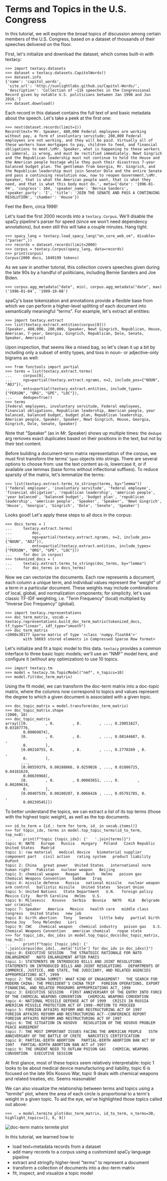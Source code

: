 # Terms and Topics in the U.S. Congress

In this tutorial, we will explore the broad topics of discussion among certain members of the U.S. Congress, based on a dataset of thousands of their speeches delivered on the floor.

First, let's initialize and download the dataset, which comes built-in with textacy:

```pycon
>>> import textacy.datasets
>>> dataset = textacy.datasets.CapitolWords()
>>> dataset.info
{'name': 'capitol_words',
 'site_url': 'http://sunlightlabs.github.io/Capitol-Words/',
 'description': 'Collection of ~11k speeches in the Congressional Record given by notable U.S. politicians between Jan 1996 and Jun 2016.'}
>>> dataset.download()
```

Each record in this dataset contains the full text of and basic metadata about the speech. Let's take a peek at the first one:

```pycon
>>> next(dataset.records(limit=1))
Record(text='Mr. Speaker, 480,000 Federal employees are working without pay, a form of involuntary servitude; 280,000 Federal employees are not working, and they will be paid. Virtually all of these workers have mortgages to pay, children to feed, and financial obligations to meet.\nMr. Speaker, what is happening to these workers is immoral, is wrong, and must be rectified immediately. Newt Gingrich and the Republican leadership must not continue to hold the House and the American people hostage while they push their disastrous 7-year balanced budget plan. The gentleman from Georgia, Mr. Gingrich, and the Republican leadership must join Senator Dole and the entire Senate and pass a continuing resolution now, now to reopen Government.\nMr. Speaker, that is what the American people want, that is what they need, and that is what this body must do.', meta={'date': '1996-01-04', 'congress': 104, 'speaker_name': 'Bernie Sanders', 'speaker_party': 'I', 'title': 'JOIN THE SENATE AND PASS A CONTINUING RESOLUTION', 'chamber': 'House'})
```

Feel the Bern, circa 1996!

Let's load the first 2000 records into a `textacy.Corpus`. We'll disable the spaCy pipeline's parser for speed (since we won't need dependency annotations), but even still this will take a couple minutes. Hang tight.

```pycon
>>> spacy_lang = textacy.load_spacy_lang("en_core_web_sm", disable=("parser",))
>>> records = dataset.records(limit=2000)
>>> corpus = textacy.Corpus(spacy_lang, data=records)
>>> print(corpus)
Corpus(2000 docs, 1049199 tokens)
```

As we saw in another tutorial, this collection covers speeches given during the late 90s by a handful of politicians, including Bernie Sanders and Joe Biden.

```pycon
>>> corpus.agg_metadata("date", min), corpus.agg_metadata("date", max)
('1996-01-04', '1999-10-08')
```

spaCy's base tokenization and annotations provide a flexible base from which we can perform a higher-level splitting of each document into semantically meaningful "terms". For example, let's extract all entities:

```pycon
>>> import textacy.extract
>>> list(textacy.extract.entities(corpus[0]))
[Speaker, 480,000, 280,000, Speaker, Newt Gingrich, Republican, House, American, 7-year, Georgia, Gingrich, Republican, Dole, Senate, Speaker, American]
```

Upon inspection, that seems like a mixed bag, so let's clean it up a bit by including only a subset of entity types, and toss in noun- or adjective-only bigrams as well:

```pycon
>>> from functools import partial
>>> terms = list(textacy.extract.terms(
...     corpus[0],
...     ngs=partial(textacy.extract.ngrams, n=2, include_pos={"NOUN", "ADJ"}),
...     ents=partial(textacy.extract.entities, include_types={"PERSON", "ORG", "GPE", "LOC"}),
...     dedupe=True))
>>> terms
[Federal employees, involuntary servitude, Federal employees, financial obligations, Republican leadership, American people, year balanced, balanced budget, budget plan, Republican leadership, American people, Speaker, Speaker, Newt Gingrich, House, Georgia, Gingrich, Dole, Senate, Speaker]
```

Note that "Speaker" (as in _Mr._ Speaker) shows up multiple times: the `dedupe` arg removes exact duplicates based on their positions in the text, but not by their text content.

Before building a document-term matrix representation of the corpus, we must first transform the terms' `Span` objects into strings. There are several options to choose from: use the text content as-is, lowercase it, or if available use lemmas (base forms without inflectional suffixes). To reduce sparsity of the matrix, let's lemmatize the terms:

```pycon
>>> list(textacy.extract.terms_to_strings(terms, by="lemma"))
['federal employee', 'involuntary servitude', 'federal employee', 'financial obligation', 'republican leadership', 'american people', 'year balanced', 'balanced budget', 'budget plan', 'republican leadership', 'american people', 'Speaker', 'Speaker', 'Newt Gingrich', 'House', 'Georgia', 'Gingrich', 'Dole', 'Senate', 'Speaker']
```

Looks good! Let's apply these steps to all docs in the corpus:

```pycon
>>> docs_terms = (
...     textacy.extract.terms(
...         doc,
...         ngs=partial(textacy.extract.ngrams, n=2, include_pos={"NOUN", "ADJ"}),
...         ents=partial(textacy.extract.entities, include_types={"PERSON", "ORG", "GPE", "LOC"}))
...     for doc in corpus)
>>> tokenized_docs = (
...     textacy.extract.terms_to_strings(doc_terms, by="lemma")
...     for doc_terms in docs_terms)
```

Now we can vectorize the documents. Each row represents a document, each column a unique term, and individual values represent the "weight" of a term in a particular document. These weights may include combinations of local, global, and normalization components; for simplicity, let's use classic TF-IDF weighting, i.e. "Term Frequency" (local) multiplied by "Inverse Doc Frequency" (global).

```pycon
>>> import textacy.representations
>>> doc_term_matrix, vocab = textacy.representations.build_doc_term_matrix(tokenized_docs, tf_type="linear", idf_type="smooth")
>>> doc_term_matrix
<2000x30177 sparse matrix of type '<class 'numpy.float64'>'
	    with 58693 stored elements in Compressed Sparse Row format>
```

Let's initialize and fit a topic model to this data. `textacy` provides a common interface to three basic topic models; we'll use an "NMF" model here, and configure it (without any optimization) to use 10 topics.

```pycon
>>> import textacy.tm
>>> model = textacy.tm.TopicModel("nmf", n_topics=10)
>>> model.fit(doc_term_matrix)
```

Using the fit model, we can transform the doc-term matrix into a doc-*topic* matrix, where the columns now correspond to topics and values represent the degree to which a given document is associated with a given topic.

```pycon
>>> doc_topic_matrix = model.transform(doc_term_matrix)
>>> doc_topic_matrix.shape
(2000, 10)
>>> doc_topic_matrix
array([[0.        , 0.        , 0.        , ..., 0.29051627, 0.03107776,
        0.00069874],
       [0.        , 0.        , 0.        , ..., 0.08144687, 0.        ,
        0.        ],
       [0.00210755, 0.        , 0.        , ..., 0.2770269 , 0.        ,
        0.        ],
       ...,
       [0.00559379, 0.00188866, 0.0259026 , ..., 0.01886715, 0.04181629,
        0.00639968],
       [0.        , 0.        , 0.00083651, ..., 0.        , 0.00209634,
        0.        ],
       [0.00407539, 0.00100207, 0.0066426 , ..., 0.05791785, 0.        ,
        0.00239545]])
```

To better understand the topics, we can extract a list of its top terms (those with the highest topic weight), as well as the top documents.

```pycon
>>> id_to_term = {id_: term for term, id_ in vocab.items()}
>>> for topic_idx, terms in model.top_topic_terms(id_to_term, top_n=8):
...     print(f"topic {topic_idx}: {'   '.join(terms)}")
topic 0: NATO   Europe   Russia   Hungary   Poland   Czech Republic   United States   Madrid
topic 1: raw material   medical device   biomaterial supplier   component part   civil action   rating system   product liability   DuPont
topic 2: China   great power   United States   international norm   human right   Pakistan   nuclear weapon   Beijing
topic 3: chemical weapon   Reagan   Bush   Helms   poison gas   Chemical Weapons Convention   Saddam   Iraq
topic 4: missile defense   Russia   national missile   nuclear weapon   arm control   ballistic missile   United States   Soviet Union
topic 5: United Nations   State Department   U.N.   foreign policy   Mexico City   North Carolina   Helms   U.S.
topic 6: Milosevic   Kosovo   Serbia   Bosnia   NATO   KLA   Belgrade   war criminal
topic 7: Speaker   America   Mexico   health care   middle class   Congress   United States   new job
topic 8: birth abortion   Tony   Senate   little baby   partial birth   Donna Joy   Tony Melendez   Lori
topic 9: CWC   chemical weapon   chemical industry   poison gas   U.S.   Chemical Weapons Convention   american chemical   rogue state
>>> for topic_idx, doc_idxs in model.top_topic_docs(doc_topic_matrix, top_n=3):
...     print(f"topic {topic_idx}: {'   '.join(corpus[doc_idx]._.meta['title'] for doc_idx in doc_idxs)}")
topic 0: EXECUTIVE SESSION   THE STRATEGIC RATIONALE FOR NATO ENLARGEMENT   NATO ENLARGEMENT AFTER PARIS
topic 1: STATEMENTS ON INTRODUCED BILLS AND JOINT RESOLUTIONS   STATEMENTS ON INTRODUCED BILLS AND JOINT RESOLUTIONS   DEPARTMENTS OF COMMERCE, JUSTICE, AND STATE, THE JUDICIARY, AND RELATED AGENCIES APPROPRIATIONS ACT, 1999
topic 2: THE CHINA SUMMIT: WHAT KIND OF ENGAGEMENT?   THE SEARCH FOR MODERN CHINA: THE PRESIDENT'S CHINA TRIP   FOREIGN OPERATIONS, EXPORT FINANCING, AND RELATED PROGRAMS APPROPRIATIONS ACT, 1998
topic 3: EXECUTIVE SESSION   FIRST ANNIVERSARY OF THE ENTRY INTO FORCE OF THE CHEMICAL WEAPONS CONVENTION   CHEMICAL WEAPONS CONVENTION
topic 4: NATIONAL MISSILE DEFENSE ACT OF 1999   CRISIS IN RUSSIA   AMERICAN MISSILE PROTECTION ACT OF 1998--MOTION TO PROCEED
topic 5: FOREIGN AFFAIRS REFORM AND RESTRUCTURING ACT OF 1997   FOREIGN AFFAIRS REFORM AND RESTRUCTURING ACT--CONFERENCE REPORT   FOREIGN AFFAIRS REFORM AND RESTRUCTURING ACT OF 1997
topic 6: THE SITUATION IN KOSOVO   RESOLUTION OF THE KOSOVO PROBLEM   PEACE AGREEMENT
topic 7: THE MOST IMPORTANT ISSUES FACING THE AMERICAN PEOPLE   55TH ANNIVERSARY OF THE BATTLE OF CRETE   NARCOTICS CERTIFICATION
topic 8: PARTIAL-BIRTH ABORTION   PARTIAL-BIRTH ABORTION BAN ACT OF 1997   PARTIAL-BIRTH ABORTION BAN ACT of 1997
topic 9: THE URGENT NEED TO OUTLAW POISON GAS   CHEMICAL WEAPONS CONVENTION   EXECUTIVE SESSION
```

At first glance, most of these topics seem relatively interpretable: topic 1 looks to be about medical device manufacturing and liability, topic 6 is focused on the late 90s Kosovo War, topic 9 deals with chemical weapons and related treaties, etc. Seems reasonable!

We can also visualize the relationship between terms and topics using a "termite" plot, where the area of each circle is proportional to a term's weight in a given topic. To aid the eye, we've highlighted those topics called out above:

```pycon
>>> _ = model.termite_plot(doc_term_matrix, id_to_term, n_terms=30, highlight_topics=[1, 6, 9])
```

![doc-term matrix termite plot](_static/doc-term-matrix.png "doc-term matrix termite plot")

In this tutorial, we learned how to

- load text+metadata records from a dataset
- add many records to a corpus using a customized spaCy language pipeline
- extract and stringify higher-level "terms" to represent a document
- transform a collection of documents into a doc-term matrix
- fit, inspect, and visualize a topic model
